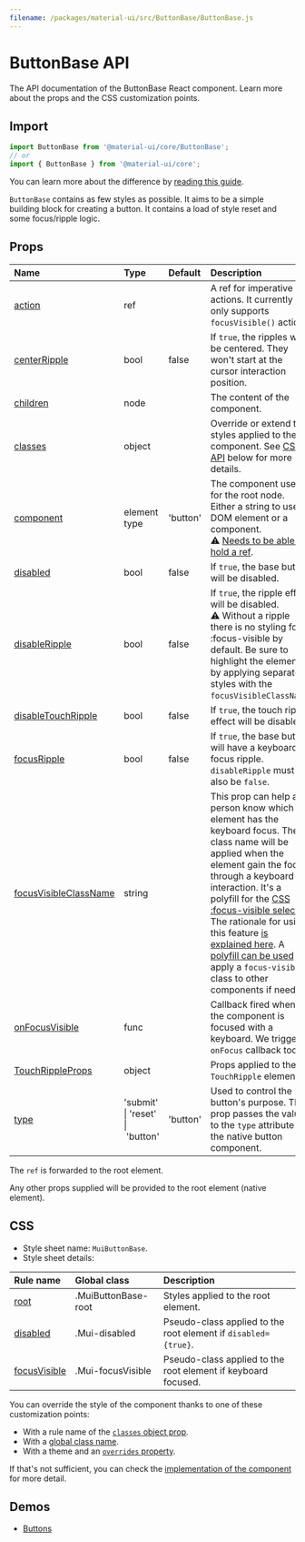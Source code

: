 ```yaml
---
filename: /packages/material-ui/src/ButtonBase/ButtonBase.js
---
```


<!--- This documentation is automatically generated, do not try to edit it. -->

# ButtonBase API

<p class="description">The API documentation of the ButtonBase React component. Learn more about the props and the CSS customization points.</p>

## Import

```js
import ButtonBase from '@material-ui/core/ButtonBase';
// or
import { ButtonBase } from '@material-ui/core';
```

You can learn more about the difference by [reading this guide](/guides/minimizing-bundle-size/).

`ButtonBase` contains as few styles as possible.
It aims to be a simple building block for creating a button.
It contains a load of style reset and some focus/ripple logic.

## Props

| Name | Type | Default | Description |
|:-----|:-----|:--------|:------------|
| <a class="anchor-link" id="props--action"></a><a href="#props--action" title="link to the prop on this page" class="prop-name">action</a> | <span class="prop-type">ref</span> |  | A ref for imperative actions. It currently only supports `focusVisible()` action. |
| <a class="anchor-link" id="props--centerRipple"></a><a href="#props--centerRipple" title="link to the prop on this page" class="prop-name">centerRipple</a> | <span class="prop-type">bool</span> | <span class="prop-default">false</span> | If `true`, the ripples will be centered. They won't start at the cursor interaction position. |
| <a class="anchor-link" id="props--children"></a><a href="#props--children" title="link to the prop on this page" class="prop-name">children</a> | <span class="prop-type">node</span> |  | The content of the component. |
| <a class="anchor-link" id="props--classes"></a><a href="#props--classes" title="link to the prop on this page" class="prop-name">classes</a> | <span class="prop-type">object</span> |  | Override or extend the styles applied to the component. See [CSS API](#css) below for more details. |
| <a class="anchor-link" id="props--component"></a><a href="#props--component" title="link to the prop on this page" class="prop-name">component</a> | <span class="prop-type">element type</span> | <span class="prop-default">'button'</span> | The component used for the root node. Either a string to use a DOM element or a component.<br>⚠️ [Needs to be able to hold a ref](/guides/composition/#caveat-with-refs). |
| <a class="anchor-link" id="props--disabled"></a><a href="#props--disabled" title="link to the prop on this page" class="prop-name">disabled</a> | <span class="prop-type">bool</span> | <span class="prop-default">false</span> | If `true`, the base button will be disabled. |
| <a class="anchor-link" id="props--disableRipple"></a><a href="#props--disableRipple" title="link to the prop on this page" class="prop-name">disableRipple</a> | <span class="prop-type">bool</span> | <span class="prop-default">false</span> | If `true`, the ripple effect will be disabled.<br>⚠️ Without a ripple there is no styling for :focus-visible by default. Be sure to highlight the element by applying separate styles with the `focusVisibleClassName`. |
| <a class="anchor-link" id="props--disableTouchRipple"></a><a href="#props--disableTouchRipple" title="link to the prop on this page" class="prop-name">disableTouchRipple</a> | <span class="prop-type">bool</span> | <span class="prop-default">false</span> | If `true`, the touch ripple effect will be disabled. |
| <a class="anchor-link" id="props--focusRipple"></a><a href="#props--focusRipple" title="link to the prop on this page" class="prop-name">focusRipple</a> | <span class="prop-type">bool</span> | <span class="prop-default">false</span> | If `true`, the base button will have a keyboard focus ripple. `disableRipple` must also be `false`. |
| <a class="anchor-link" id="props--focusVisibleClassName"></a><a href="#props--focusVisibleClassName" title="link to the prop on this page" class="prop-name">focusVisibleClassName</a> | <span class="prop-type">string</span> |  | This prop can help a person know which element has the keyboard focus. The class name will be applied when the element gain the focus through a keyboard interaction. It's a polyfill for the [CSS :focus-visible selector](https://drafts.csswg.org/selectors-4/#the-focus-visible-pseudo). The rationale for using this feature [is explained here](https://github.com/WICG/focus-visible/blob/master/explainer.md). A [polyfill can be used](https://github.com/WICG/focus-visible) to apply a `focus-visible` class to other components if needed. |
| <a class="anchor-link" id="props--onFocusVisible"></a><a href="#props--onFocusVisible" title="link to the prop on this page" class="prop-name">onFocusVisible</a> | <span class="prop-type">func</span> |  | Callback fired when the component is focused with a keyboard. We trigger a `onFocus` callback too. |
| <a class="anchor-link" id="props--TouchRippleProps"></a><a href="#props--TouchRippleProps" title="link to the prop on this page" class="prop-name">TouchRippleProps</a> | <span class="prop-type">object</span> |  | Props applied to the `TouchRipple` element. |
| <a class="anchor-link" id="props--type"></a><a href="#props--type" title="link to the prop on this page" class="prop-name">type</a> | <span class="prop-type">'submit'<br>&#124;&nbsp;'reset'<br>&#124;&nbsp;'button'</span> | <span class="prop-default">'button'</span> | Used to control the button's purpose. This prop passes the value to the `type` attribute of the native button component. |

The `ref` is forwarded to the root element.

Any other props supplied will be provided to the root element (native element).

## CSS

- Style sheet name: `MuiButtonBase`.
- Style sheet details:

| Rule name | Global class | Description |
|:-----|:-------------|:------------|
| <a class="anchor-link" title="link to the rule name on this page" id="css--root"></a><a href="#css--root" class="prop-name">root</a> | <span class="prop-name">.MuiButtonBase-root</span> | Styles applied to the root element.
| <a class="anchor-link" title="link to the rule name on this page" id="css--disabled"></a><a href="#css--disabled" class="prop-name">disabled</a> | <span class="prop-name">.Mui-disabled</span> | Pseudo-class applied to the root element if `disabled={true}`.
| <a class="anchor-link" title="link to the rule name on this page" id="css--focusVisible"></a><a href="#css--focusVisible" class="prop-name">focusVisible</a> | <span class="prop-name">.Mui-focusVisible</span> | Pseudo-class applied to the root element if keyboard focused.

You can override the style of the component thanks to one of these customization points:

- With a rule name of the [`classes` object prop](/customization/components/#overriding-styles-with-classes).
- With a [global class name](/customization/components/#overriding-styles-with-global-class-names).
- With a theme and an [`overrides` property](/customization/globals/#css).

If that's not sufficient, you can check the [implementation of the component](https://github.com/mui-org/material-ui/blob/master/packages/material-ui/src/ButtonBase/ButtonBase.js) for more detail.

## Demos

- [Buttons](/components/buttons/)


